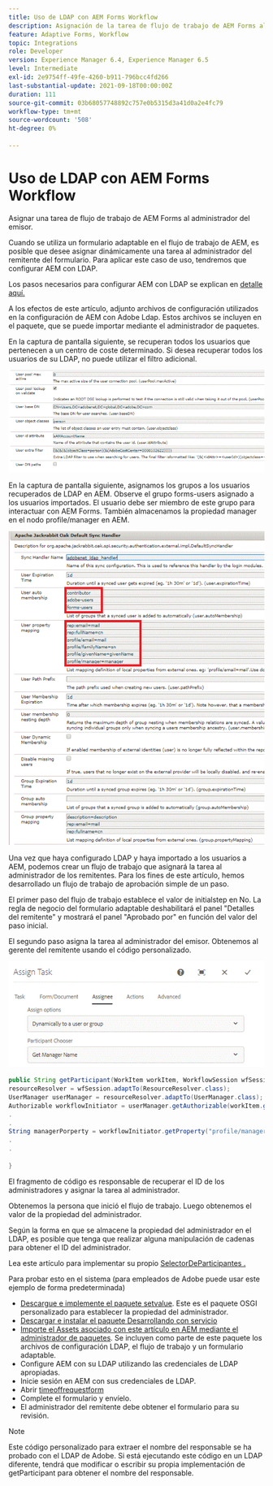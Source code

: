 ```yaml
---
title: Uso de LDAP con AEM Forms Workflow
description: Asignación de la tarea de flujo de trabajo de AEM Forms al responsable del emisor
feature: Adaptive Forms, Workflow
topic: Integrations
role: Developer
version: Experience Manager 6.4, Experience Manager 6.5
level: Intermediate
exl-id: 2e9754ff-49fe-4260-b911-796bcc4fd266
last-substantial-update: 2021-09-18T00:00:00Z
duration: 111
source-git-commit: 03b68057748892c757e0b5315d3a41d0a2e4fc79
workflow-type: tm+mt
source-wordcount: '508'
ht-degree: 0%

---
```


# Uso de LDAP con AEM Forms Workflow

Asignar una tarea de flujo de trabajo de AEM Forms al administrador del emisor.

Cuando se utiliza un formulario adaptable en el flujo de trabajo de AEM, es posible que desee asignar dinámicamente una tarea al administrador del remitente del formulario. Para aplicar este caso de uso, tendremos que configurar AEM con LDAP.

Los pasos necesarios para configurar AEM con LDAP se explican en [detalle aquí.](https://helpx.adobe.com/experience-manager/6-5/sites/administering/using/ldap-config.html)

A los efectos de este artículo, adjunto archivos de configuración utilizados en la configuración de AEM con Adobe Ldap. Estos archivos se incluyen en el paquete, que se puede importar mediante el administrador de paquetes.

En la captura de pantalla siguiente, se recuperan todos los usuarios que pertenecen a un centro de coste determinado. Si desea recuperar todos los usuarios de su LDAP, no puede utilizar el filtro adicional.

![Configuración LDAP](assets/costcenterldap.gif)

En la captura de pantalla siguiente, asignamos los grupos a los usuarios recuperados de LDAP en AEM. Observe el grupo forms-users asignado a los usuarios importados. El usuario debe ser miembro de este grupo para interactuar con AEM Forms. También almacenamos la propiedad manager en el nodo profile/manager en AEM.

![Sincronizador](assets/synchandler.gif)

Una vez que haya configurado LDAP y haya importado a los usuarios a AEM, podemos crear un flujo de trabajo que asignará la tarea al administrador de los remitentes. Para los fines de este artículo, hemos desarrollado un flujo de trabajo de aprobación simple de un paso.

El primer paso del flujo de trabajo establece el valor de initialstep en No. La regla de negocio del formulario adaptable deshabilitará el panel &quot;Detalles del remitente&quot; y mostrará el panel &quot;Aprobado por&quot; en función del valor del paso inicial.

El segundo paso asigna la tarea al administrador del emisor. Obtenemos al gerente del remitente usando el código personalizado.

![Asignar tarea](assets/assigntask.gif)

```java
public String getParticipant(WorkItem workItem, WorkflowSession wfSession, MetaDataMap arg2) throws WorkflowException{
resourceResolver = wfSession.adaptTo(ResourceResolver.class);
UserManager userManager = resourceResolver.adaptTo(UserManager.class);
Authorizable workflowInitiator = userManager.getAuthorizable(workItem.getWorkflow().getInitiator());
.
.
String managerPorperty = workflowInitiator.getProperty("profile/manager")[0].getString();
.
.

}
```

El fragmento de código es responsable de recuperar el ID de los administradores y asignar la tarea al administrador.

Obtenemos la persona que inició el flujo de trabajo. Luego obtenemos el valor de la propiedad del administrador.

Según la forma en que se almacene la propiedad del administrador en el LDAP, es posible que tenga que realizar alguna manipulación de cadenas para obtener el ID del administrador.

Lea este artículo para implementar su propio [SelectorDeParticipantes .](https://helpx.adobe.com/experience-manager/using/dynamic-steps.html)

Para probar esto en el sistema (para empleados de Adobe puede usar este ejemplo de forma predeterminada)

* [Descargue e implemente el paquete setvalue](/help/forms/assets/common-osgi-bundles/SetValueApp.core-1.0-SNAPSHOT.jar). Este es el paquete OSGI personalizado para establecer la propiedad del administrador.
* [Descargar e instalar el paquete Desarrollando con servicio](/help/forms/assets/common-osgi-bundles/DevelopingWithServiceUser.jar)
* [Importe el Assets asociado con este artículo en AEM mediante el administrador de paquetes](assets/aem-forms-ldap.zip). Se incluyen como parte de este paquete los archivos de configuración LDAP, el flujo de trabajo y un formulario adaptable.
* Configure AEM con su LDAP utilizando las credenciales de LDAP apropiadas.
* Inicie sesión en AEM con sus credenciales de LDAP.
* Abrir [timeoffrequestform](http://localhost:4502/content/dam/formsanddocuments/helpx/timeoffrequestform/jcr:content?wcmmode=disabled)
* Complete el formulario y envíelo.
* El administrador del remitente debe obtener el formulario para su revisión.

>[!NOTE]
>
>Este código personalizado para extraer el nombre del responsable se ha probado con el LDAP de Adobe. Si está ejecutando este código en un LDAP diferente, tendrá que modificar o escribir su propia implementación de getParticipant para obtener el nombre del responsable.
